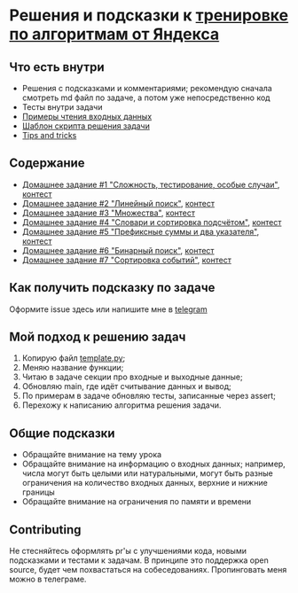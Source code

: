 # Решения и подсказки к [тренировке по алгоритмам от Яндекса](https://yandex.ru/yaintern/algorithm-training)

## Что есть внутри

- Решения с подсказками и комментариями; рекомендую сначала смотреть md файл по задаче, а потом уже непосредственно код
- Тесты внутри задачи
- [Примеры чтения входных данных](./read_input)
- [Шаблон скрипта решения задачи](./template.py)
- [Tips and tricks](./tricks.md)

## Содержание 

- [Домашнее задание #1 "Сложность, тестирование, особые случаи"](hw1/), [контест](https://contest.yandex.ru/contest/27393/problems/)
- [Домашнее задание #2 "Линейный поиск"](hw2/), [контест](https://contest.yandex.ru/contest/27472/problems/)
- [Домашнее задание #3 "Множества"](hw3/), [контест](https://contest.yandex.ru/contest/27663/problems/)
- [Домашнее задание #4 "Словари и сортировка подсчётом"](hw4/), [контест](https://contest.yandex.ru/contest/27665/problems/)
- [Домашнее задание #5 "Префиксные суммы и два указателя"](hw5/), [контест](https://contest.yandex.ru/contest/27794/problems/)
- [Домашнее задание #6 "Бинарный поиск"](hw6/), [контест](https://contest.yandex.ru/contest/27844/problems/)
- [Домашнее задание #7 "Сортировка событий"](hw7/), [контест](https://contest.yandex.ru/contest/27883/problems/)

## Как получить подсказку по задаче

Оформите issue здесь или напишите мне в [telegram](https://t.me/OhAndrey)

## Мой подход к решению задач

1. Копирую файл [template.py](./template.py);
2. Меняю название функции;
3. Читаю в задаче секции про входные и выходные данные;
4. Обновляю main, где идёт считывание данных и вывод;
5. По примерам в задаче обновляю тесты, записанные через assert;
6. Перехожу к написанию алгоритма решения задачи.

## Общие подсказки

- Обращайте внимание на тему урока
- Обращайте внимание на информацию о входных данных; например, числа могут быть целыми или натуральными,
  могут быть разные ограничения на количество входных данных, верхние и нижние границы
- Обращайте внимание на ограничения по памяти и времени

## Contributing

Не стесняйтесь оформлять pr'ы с улучшениями кода, новыми подсказками и тестами к задачам.
В принципе это поддержка open source, будет чем похвастаться на собеседованиях.
Пропинговать меня можно в телеграме.
